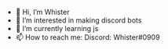 - 👋 Hi, I’m Whister
- 👀 I’m interested in making discord bots
- 🌱 I’m currently learning js
- 📫 How to reach me: Discord: Whister#0909


